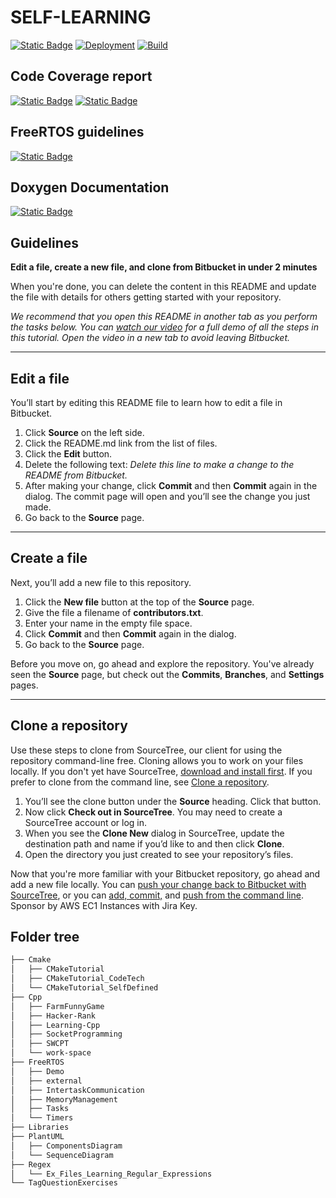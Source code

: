 # SELF-LEARNING

[![Static Badge](https://img.shields.io/badge/License-MIT-purpel?logo=unlicense&logoColor=blue)](https://raw.githubusercontent.com/SangTruongTan/self-learning/master/LICENSE)
[![Deployment](https://github.com/SangTruongTan/self-learning/actions/workflows/jekyll-gh-pages.yml/badge.svg)](https://github.com/SangTruongTan/self-learning/actions/workflows/jekyll-gh-pages.yml)
[![Build](https://github.com/SangTruongTan/self-learning/actions/workflows/github-actions-cmake.yml/badge.svg)](https://github.com/SangTruongTan/self-learning/actions/workflows/github-actions-cmake.yml)

## Code Coverage report
[![Static Badge](https://img.shields.io/badge/LCOV-Code_Coverage_Report-blue?logo=c%2B%2B&logoColor=blue)](https://sangtruongtan.github.io/self-learning/Cmake/CMakeTutorial_SelfDefined/CodeCoverage/coverages/CodeCoverage_coverage_lcov)
[![Static Badge](https://img.shields.io/badge/GCOVR-Code_Coverage_Report-green?logo=c%2B%2B&logoColor=blue)](https://sangtruongtan.github.io/self-learning/Cmake/CMakeTutorial_SelfDefined/CodeCoverage/coverages/CodeCoverage_coverage_gcovr)

## FreeRTOS guidelines
[![Static Badge](https://img.shields.io/badge/FreeRTOS-Usage-blue)](https://sangtruongtan.github.io/self-learning/FreeRTOS)

## Doxygen Documentation
[![Static Badge](https://img.shields.io/badge/Doxygen-PeriodicTimer-red?logo=Oxygen)](https://sangtruongtan.github.io/self-learning/FreeRTOS/Timers/PeriodicTimer/html)

## Guidelines

**Edit a file, create a new file, and clone from Bitbucket in under 2 minutes**

When you're done, you can delete the content in this README and update the file with details for others getting started with your repository.

*We recommend that you open this README in another tab as you perform the tasks below. You can [watch our video](https://youtu.be/0ocf7u76WSo) for a full demo of all the steps in this tutorial. Open the video in a new tab to avoid leaving Bitbucket.*

---

## Edit a file

You’ll start by editing this README file to learn how to edit a file in Bitbucket.

1. Click **Source** on the left side.
2. Click the README.md link from the list of files.
3. Click the **Edit** button.
4. Delete the following text: *Delete this line to make a change to the README from Bitbucket.*
5. After making your change, click **Commit** and then **Commit** again in the dialog. The commit page will open and you’ll see the change you just made.
6. Go back to the **Source** page.

---

## Create a file

Next, you’ll add a new file to this repository.

1. Click the **New file** button at the top of the **Source** page.
2. Give the file a filename of **contributors.txt**.
3. Enter your name in the empty file space.
4. Click **Commit** and then **Commit** again in the dialog.
5. Go back to the **Source** page.

Before you move on, go ahead and explore the repository. You've already seen the **Source** page, but check out the **Commits**, **Branches**, and **Settings** pages.

---

## Clone a repository

Use these steps to clone from SourceTree, our client for using the repository command-line free. Cloning allows you to work on your files locally. If you don't yet have SourceTree, [download and install first](https://www.sourcetreeapp.com/). If you prefer to clone from the command line, see [Clone a repository](https://confluence.atlassian.com/x/4whODQ).

1. You’ll see the clone button under the **Source** heading. Click that button.
2. Now click **Check out in SourceTree**. You may need to create a SourceTree account or log in.
3. When you see the **Clone New** dialog in SourceTree, update the destination path and name if you’d like to and then click **Clone**.
4. Open the directory you just created to see your repository’s files.

Now that you're more familiar with your Bitbucket repository, go ahead and add a new file locally. You can [push your change back to Bitbucket with SourceTree](https://confluence.atlassian.com/x/iqyBMg), or you can [add, commit,](https://confluence.atlassian.com/x/8QhODQ) and [push from the command line](https://confluence.atlassian.com/x/NQ0zDQ).
Sponsor by AWS EC1 Instances with Jira Key.

## Folder tree

```bash
├── Cmake
│   ├── CMakeTutorial
│   ├── CMakeTutorial_CodeTech
│   └── CMakeTutorial_SelfDefined
├── Cpp
│   ├── FarmFunnyGame
│   ├── Hacker-Rank
│   ├── Learning-Cpp
│   ├── SocketProgramming
│   ├── SWCPT
│   └── work-space
├── FreeRTOS
│   ├── Demo
│   ├── external
│   ├── IntertaskCommunication
│   ├── MemoryManagement
│   ├── Tasks
│   └── Timers
├── Libraries
├── PlantUML
│   ├── ComponentsDiagram
│   └── SequenceDiagram
├── Regex
│   └── Ex_Files_Learning_Regular_Expressions
└── TagQuestionExercises
```
